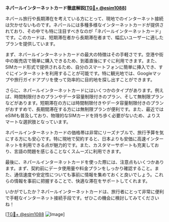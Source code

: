 **ネパールインターネットカード徹底解説[[TG💪+ @esim1088](https://t.me/s/esim1088)]**

ネパール旅行や長期滞在を考えている方にとって、現地でのインターネット接続は欠かせないものです。ネパールには多種多様なインターネットカードが提供されており、その中でも特に注目すべきなのが「ネパールインターネットカード」です。このカードは、短期滞在者から長期滞在者まで、幅広いユーザーに適したプランを提供しています。

まず、ネパールインターネットカードの最大の特徴はその手軽さです。空港や街中の販売店で簡単に購入できるため、到着直後にすぐに利用できます。また、SIMカード形式で提供されるため、自分のスマートフォンに簡単に挿入でき、すぐにインターネットを利用することが可能です。特に観光地では、Googleマップや旅行ガイドアプリを使って効率的に目的地を探し出すことができます。

さらに、ネパールインターネットカードにはいくつかのタイプがあります。例えば、時間制限付きのプランやデータ容量制限付きのプラン、そして無制限プランなどがあります。短期滞在の方には時間制限付きやデータ容量制限付きのプランがおすすめで、長期間滞在する方には無制限プランが便利です。また、最近ではeSIMも普及しており、物理的なSIMカードを持ち歩く必要がないため、よりスマートな選択肢となっています。

ネパールインターネットカードの価格帯は非常にリーズナブルで、旅行予算を気にする方にも安心です。特に現地で契約すると、日本よりも安価に高速インターネットを利用できる点が魅力的です。また、カスタマーサポートも充実しており、言語の問題を感じることなくスムーズに利用できます。

最後に、ネパールインターネットカードを使った際には、注意点もいくつかあります。まず、契約前にデータ使用量や料金プランをしっかり確認すること。また、通信速度や安定性についても事前に情報を集めておくと良いでしょう。これらの情報を事前に把握することで、快適な滞在をサポートしてくれます。

いかがでしたか？ネパールインターネットカードは、旅行者にとって非常に便利で手軽なインターネット接続手段です。ぜひこの機会に検討してみてくださいね！

[[TG💪+ @esim1088](https://t.me/s/esim1088) ![Image](https://i.postimg.cc/Y0z9fWf4/image.png)]